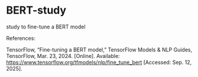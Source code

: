 # BERT-study
study to fine-tune a BERT model


References:

TensorFlow, “Fine-tuning a BERT model,” TensorFlow Models & NLP Guides, TensorFlow, Mar. 23, 2024. [Online]. Available: https://www.tensorflow.org/tfmodels/nlp/fine_tune_bert
 [Accessed: Sep. 12, 2025].
